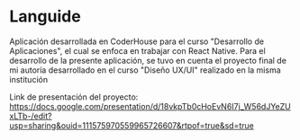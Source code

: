# Languide
Aplicación desarrollada en CoderHouse para el curso "Desarrollo de Aplicaciones", el cual se enfoca en trabajar con React Native.
Para el desarrollo de la presente aplicación, se tuvo en cuenta el proyecto final de mi autoría desarrollado en el curso "Diseño UX/UI" realizado en la misma institución

Link de presentación del proyecto: https://docs.google.com/presentation/d/18vkpTb0cHoEvN6I7j_W56dJYeZUxLTb-/edit?usp=sharing&ouid=111575970559965726607&rtpof=true&sd=true
